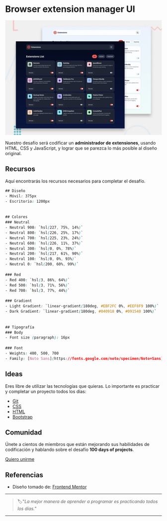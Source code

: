 # Browser extension manager UI


![browser extension manager ui](./img/94-day.jpg)

Nuestro desafío será codificar un **administrador de extensiones**, usando HTML, CSS y JavaScript, y lograr que se parezca lo más posible al diseño original.


## Recursos

Aquí encontrarás los recursos necesarios para completar el desafío.

```css
## Diseño
- Móvil: 375px
- Escritorio: 1200px


## Colores
### Neutral
- Neutral 900: `hsl(227, 75%, 14%)`
- Neutral 800: `hsl(226, 25%, 17%)`
- Neutral 700: `hsl(225, 23%, 24%)`
- Neutral 600: `hsl(226, 11%, 37%)`
- Neutral 300: `hsl(0, 0%, 78%)`
- Neutral 200: `hsl(217, 61%, 90%)`
- Neutral 100: `hsl(0, 0%, 93%)`
- Neutral 0: `hsl(200, 60%, 99%)`

### Red
- Red 400: `hsl(3, 86%, 64%)`
- Red 500: `hsl(3, 71%, 56%)`
- Red 700: `hsl(3, 77%, 44%)`

### Gradient
- Light Gradient: `linear-gradient(180deg, #EBF2FC 0%, #EEF8F9 100%)`
- Dark Gradient: `linear-gradient(180deg, #040918 0%, #091540 100%)`


## Tipografía
### Body
- Font size (paragraph): 16px

### Font
- Weights: 400, 500, 700
- Family: [Noto Sans](https://fonts.google.com/noto/specimen/Noto+Sans)
```


## Ideas

Eres libre de utilizar las tecnologías que quieras. Lo importante es practicar y completar un proyecto todos los días:

- [Git](https://git-scm.com/)
- [CSS](https://www.w3schools.com/css/default.asp)
- [HTML](https://www.w3schools.com/html/default.asp)
- [Bootstrap](https://getbootstrap.com/)


## Comunidad

Únete a cientos de miembros que están mejorando sus habilidades de codificación y hablando sobre el desafío **100 days of projects**.

<a href="https://chat.whatsapp.com/LDaK0dksr8f7FbsTWSf0ww" class="btn">
  Quiero unirme
</a>


## Referencias

- Diseño tomado de: [Frontend Mentor](https://www.frontendmentor.io/challenges/browser-extension-manager-ui-yNZnOfsMAp)

---

> 🏷️"_La mejor manera de aprender a programar es practicando todos los días."_  

---